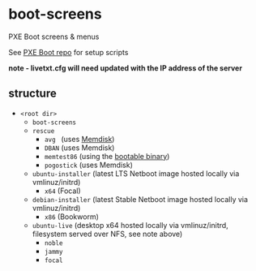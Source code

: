 # boot-screens
PXE Boot screens & menus

See [PXE Boot repo](https://github.com/chris18890/pxe-boot) for setup scripts

**note - livetxt.cfg will need updated with the IP address of the server**

## structure

- `<root dir>`
  - `boot-screens`
  - `rescue`
    - `avg ` (uses [Memdisk](https://www.syslinux.org/wiki/index.php?title=MEMDISK))
    - `DBAN` (uses Memdisk)
    - `memtest86` (using the [bootable binary](http://memtest.org/#downiso))
    - `pogostick` (uses Memdisk)
  - `ubuntu-installer` (latest LTS Netboot image hosted locally via vmlinuz/initrd)
    - `x64` (Focal)
  - `debian-installer` (latest Stable Netboot image hosted locally via vmlinuz/initrd)
    - `x86` (Bookworm)
  - `ubuntu-live` (desktop x64 hosted locally via vmlinuz/initrd, filesystem served over NFS, see note above)
    - `noble`
    - `jammy`
    - `focal`

